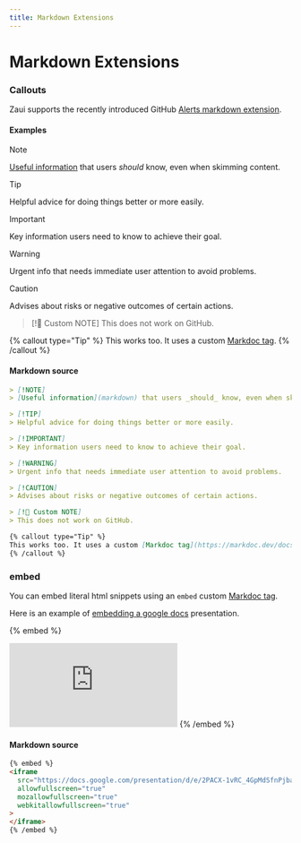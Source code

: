 ```yaml
---
title: Markdown Extensions
---
```

# Markdown Extensions

### Callouts
Zaui supports the recently introduced GitHub [Alerts markdown extension](https://github.blog/changelog/2023-12-14-new-markdown-extension-alerts-provide-distinctive-styling-for-significant-content/).

#### Examples
> [!NOTE]
> [Useful information](markdown) that users _should_ know, even when skimming content.

> [!TIP]
> Helpful advice for doing things better or more easily.

> [!IMPORTANT]
> Key information users need to know to achieve their goal.

> [!WARNING]
> Urgent info that needs immediate user attention to avoid problems.

> [!CAUTION]
> Advises about risks or negative outcomes of certain actions.

> [!🚨 Custom NOTE]
> This does not work on GitHub.

{% callout type="Tip" %}
This works too. It uses a custom [Markdoc tag](https://markdoc.dev/docs/tags).
{% /callout %}

#### Markdown source
```md
> [!NOTE]
> [Useful information](markdown) that users _should_ know, even when skimming content.

> [!TIP]
> Helpful advice for doing things better or more easily.

> [!IMPORTANT]
> Key information users need to know to achieve their goal.

> [!WARNING]
> Urgent info that needs immediate user attention to avoid problems.

> [!CAUTION]
> Advises about risks or negative outcomes of certain actions.

> [!🚨 Custom NOTE]
> This does not work on GitHub.

{% callout type="Tip" %}
This works too. It uses a custom [Markdoc tag](https://markdoc.dev/docs/tags).
{% /callout %}
```

### embed
You can embed literal html snippets using an `embed` custom [Markdoc tag](https://markdoc.dev/docs/tags).

Here is an example of [embedding a google docs](https://support.google.com/docs/answer/183965)  presentation.

{% embed %}
<iframe src="https://docs.google.com/presentation/d/e/2PACX-1vRC_4GpMdSfnPjbarNOsowqrRp54McTZI9CTCOUedDu05dUFGfI4Xn14_LWOzmwQ7Q9k400KCZ-Tv2A/embed?start=false&loop=false&delayms=3000" frameborder="0" allowfullscreen="true" mozallowfullscreen="true" webkitallowfullscreen="true"></iframe>
{% /embed %}

#### Markdown source
```html
{% embed %}
<iframe
  src="https://docs.google.com/presentation/d/e/2PACX-1vRC_4GpMdSfnPjbarNOsowqrRp54McTZI9CTCOUedDu05dUFGfI4Xn14_LWOzmwQ7Q9k400KCZ-Tv2A/embed?start=false&loop=false&delayms=3000"
  allowfullscreen="true"
  mozallowfullscreen="true"
  webkitallowfullscreen="true"
>
</iframe>
{% /embed %}
```